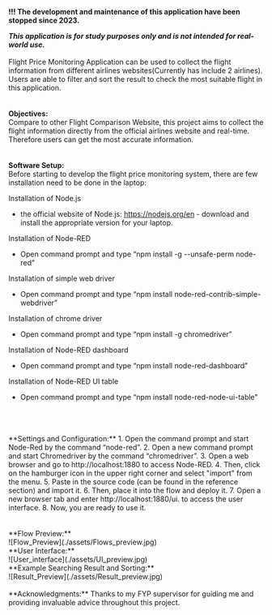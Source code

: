 **!!! The development and maintenance of this application have been stopped since 2023.**

***This application is for study purposes only and is not intended for real-world use.***
<br>
<br>
Flight Price Monitoring Application can be used to collect the flight information from different airlines websites(Currently has include 2 airlines). Users are able to filter and sort the result to check the most suitable flight in this application.
<br>
<br>
<br>
**Objectives:**  
Compare to other Flight Comparison Website, this project aims to collect the flight information directly from the official airlines website and real-time. Therefore users can get the most accurate information.
<br>
<br>
<br>
**Software Setup:**  
Before starting to develop the flight price monitoring system, there are few installation need to be done in the laptop: 

Installation of Node.js   
- the official website of Node.js: https://nodejs.org/en - download and install the appropriate version for your laptop.

Installation of Node-RED   
- Open command prompt and type “npm install -g --unsafe-perm node-red”

Installation of simple web driver  
- Open command prompt and type “npm install node-red-contrib-simple-webdriver”
 
Installation of chrome driver   
- Open command prompt and type “npm install -g chromedriver”
 
Installation of Node-RED dashboard  
- Open command prompt and type “npm install node-red-dashboard”

Installation of Node-RED UI table  
- Open command prompt and type “npm install node-red-node-ui-table” 
<br>
<br>
<br>
**Settings and Configuration:**  
1. Open the command prompt and start Node-Red by the command “node-red”.  
2. Open a new command prompt and start Chromedriver by the command “chromedriver”.  
3. Open a web browser and go to http://localhost:1880 to access Node-RED.  
4. Then, click on the hamburger icon in the upper right corner and select "import" from the menu.  
5. Paste in the source code (can be found in the reference section) and import it.  
6. Then, place it into the flow and deploy it.  
7. Open a new browser tab and enter http://localhost:1880/ui. to access the user interface. 
8. Now, you are ready to use it.
<br>
<br>
<br>
**Flow Preview:**
<br>
![Flow_Preview](./assets/Flows_preview.jpg)
<br>
**User Interface:**
<br>
![User_interface](./assets/UI_preview.jpg)
<br>
**Example Searching Result and Sorting:**
<br>
![Result_Preview](./assets/Result_preview.jpg)
<br>
<br>
**Acknowledgments:**  
Thanks to my FYP supervisor for guiding me and providing invaluable advice throughout this project.




